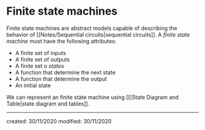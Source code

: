 # Finite state machines
Finite state machines are abstract models capable of describing the behavior of [[Notes/Sequential circuits|sequential circuits]]. A *finite state machine* must have the following attributes:
- A finite set of inputs
- A finite set of outputs
- A finite set o *states*
- A function that determine the next state
- A function that determine the output
- An initial state

We can represent an finite state machine using [[[State Diagram and Table|state diagram and tables]].

---

created: 30/11/2020
modified: 30/11/2020